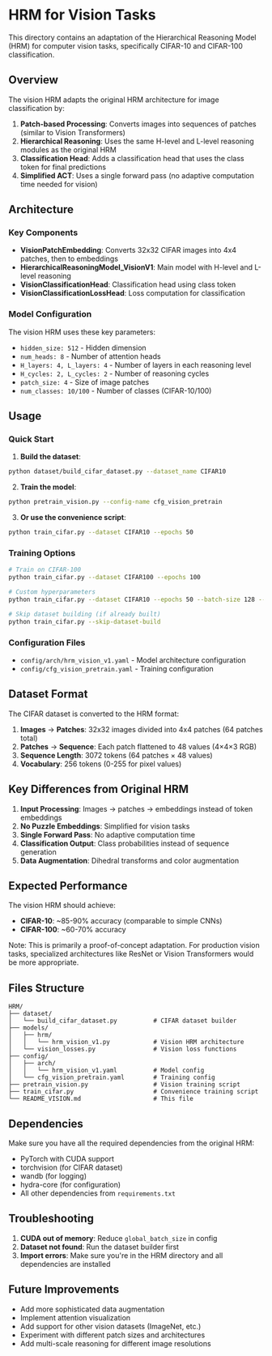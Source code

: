 # HRM for Vision Tasks

This directory contains an adaptation of the Hierarchical Reasoning Model (HRM) for computer vision tasks, specifically CIFAR-10 and CIFAR-100 classification.

## Overview

The vision HRM adapts the original HRM architecture for image classification by:

1. **Patch-based Processing**: Converts images into sequences of patches (similar to Vision Transformers)
2. **Hierarchical Reasoning**: Uses the same H-level and L-level reasoning modules as the original HRM
3. **Classification Head**: Adds a classification head that uses the class token for final predictions
4. **Simplified ACT**: Uses a single forward pass (no adaptive computation time needed for vision)

## Architecture

### Key Components

- **VisionPatchEmbedding**: Converts 32x32 CIFAR images into 4x4 patches, then to embeddings
- **HierarchicalReasoningModel_VisionV1**: Main model with H-level and L-level reasoning
- **VisionClassificationHead**: Classification head using class token
- **VisionClassificationLossHead**: Loss computation for classification

### Model Configuration

The vision HRM uses these key parameters:
- `hidden_size: 512` - Hidden dimension
- `num_heads: 8` - Number of attention heads
- `H_layers: 4, L_layers: 4` - Number of layers in each reasoning level
- `H_cycles: 2, L_cycles: 2` - Number of reasoning cycles
- `patch_size: 4` - Size of image patches
- `num_classes: 10/100` - Number of classes (CIFAR-10/100)

## Usage

### Quick Start

1. **Build the dataset**:
```bash
python dataset/build_cifar_dataset.py --dataset_name CIFAR10
```

2. **Train the model**:
```bash
python pretrain_vision.py --config-name cfg_vision_pretrain
```

3. **Or use the convenience script**:
```bash
python train_cifar.py --dataset CIFAR10 --epochs 50
```

### Training Options

```bash
# Train on CIFAR-100
python train_cifar.py --dataset CIFAR100 --epochs 100

# Custom hyperparameters
python train_cifar.py --dataset CIFAR10 --epochs 50 --batch-size 128 --lr 2e-4

# Skip dataset building (if already built)
python train_cifar.py --skip-dataset-build
```

### Configuration Files

- `config/arch/hrm_vision_v1.yaml` - Model architecture configuration
- `config/cfg_vision_pretrain.yaml` - Training configuration

## Dataset Format

The CIFAR dataset is converted to the HRM format:

1. **Images** → **Patches**: 32x32 images divided into 4x4 patches (64 patches total)
2. **Patches** → **Sequence**: Each patch flattened to 48 values (4×4×3 RGB)
3. **Sequence Length**: 3072 tokens (64 patches × 48 values)
4. **Vocabulary**: 256 tokens (0-255 for pixel values)

## Key Differences from Original HRM

1. **Input Processing**: Images → patches → embeddings instead of token embeddings
2. **No Puzzle Embeddings**: Simplified for vision tasks
3. **Single Forward Pass**: No adaptive computation time
4. **Classification Output**: Class probabilities instead of sequence generation
5. **Data Augmentation**: Dihedral transforms and color augmentation

## Expected Performance

The vision HRM should achieve:
- **CIFAR-10**: ~85-90% accuracy (comparable to simple CNNs)
- **CIFAR-100**: ~60-70% accuracy

Note: This is primarily a proof-of-concept adaptation. For production vision tasks, specialized architectures like ResNet or Vision Transformers would be more appropriate.

## Files Structure

```
HRM/
├── dataset/
│   └── build_cifar_dataset.py          # CIFAR dataset builder
├── models/
│   ├── hrm/
│   │   └── hrm_vision_v1.py            # Vision HRM architecture
│   └── vision_losses.py                # Vision loss functions
├── config/
│   ├── arch/
│   │   └── hrm_vision_v1.yaml          # Model config
│   └── cfg_vision_pretrain.yaml        # Training config
├── pretrain_vision.py                  # Vision training script
├── train_cifar.py                      # Convenience training script
└── README_VISION.md                    # This file
```

## Dependencies

Make sure you have all the required dependencies from the original HRM:
- PyTorch with CUDA support
- torchvision (for CIFAR dataset)
- wandb (for logging)
- hydra-core (for configuration)
- All other dependencies from `requirements.txt`

## Troubleshooting

1. **CUDA out of memory**: Reduce `global_batch_size` in config
2. **Dataset not found**: Run the dataset builder first
3. **Import errors**: Make sure you're in the HRM directory and all dependencies are installed

## Future Improvements

- Add more sophisticated data augmentation
- Implement attention visualization
- Add support for other vision datasets (ImageNet, etc.)
- Experiment with different patch sizes and architectures
- Add multi-scale reasoning for different image resolutions

